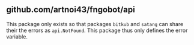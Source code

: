 ## github.com/artnoi43/fngobot/api
This package only exists so that packages `bitkub` and `satang` can share their the errors as `api.NotFound`. This package thus only defines the error variable.